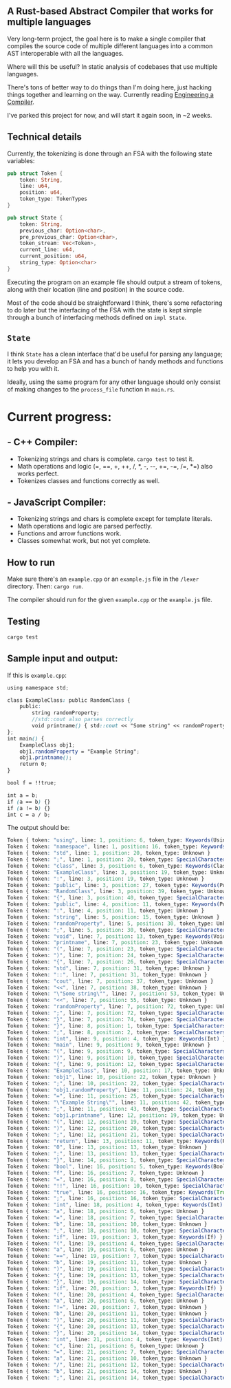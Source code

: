 ## A Rust-based Abstract Compiler that works for multiple languages

Very long-term project, the goal here is to make a single compiler that compiles the source code of multiple different languages into a common AST interoperable with all the languages.

Where will this be useful? In static analysis of codebases that use multiple languages.

There's tons of better way to do things than I'm doing here, just hacking things together and learning on the way. Currently reading [Engineering a Compiler](https://dl.acm.org/doi/pdf/10.5555/2737838#:~:text=Engineering%20a%20Compiler%20is%20a,to%20build%20a%20modern%20compiler.%E2%80%9D&text=%E2%80%9CA%20wonderful%20introduction%20to%20the,lore%20of%20modern%20compil%2D%20ers.).

I've parked this project for now, and will start it again soon, in ~2 weeks.

## Technical details

Currently, the tokenizing is done through an FSA with the following state variables:

```rust
pub struct Token {
    token: String,
    line: u64,
    position: u64,
    token_type: TokenTypes
}

pub struct State {
    token: String,
    previous_char: Option<char>,
    pre_previous_char: Option<char>,
    token_stream: Vec<Token>,
    current_line: u64,
    current_position: u64,
    string_type: Option<char>
}
```

Executing the program on an example file should output a stream of tokens, along with their location (line and position) in the source code.

Most of the code should be straightforward I think, there's some refactoring to do later but the interfacing of the FSA with the state is kept simple through a bunch of interfacing methods defined on `impl State`.

## `State`

I think `State` has a clean interface that'd be useful for parsing any language; it lets you develop an FSA and has a bunch of handy methods and functions to help you with it.

Ideally, using the same program for any other language should only consist of making changes to the `process_file` function in `main.rs`.


# Current progress:

## - C++ Compiler:
- Tokenizing strings and chars is complete. `cargo test` to test it.
- Math operations and logic (=, ==, +, ++, /, *, -, --, +=, -=, /=, *=) also works perfect.
- Tokenizes classes and functions correctly as well.

## - JavaScript Compiler:
- Tokenizing strings and chars is complete except for template literals.
- Math operations and logic are parsed perfectly.
- Functions and arrow functions work.
- Classes somewhat work, but not yet complete.

## How to run
Make sure there's an `example.cpp` or an `example.js` file in the `/lexer` directory. Then: `cargo run`.

The compiler should run for the given `example.cpp` or the `example.js` file.

## Testing

```sh
cargo test
```

## Sample input and output:

If this is `example.cpp`:

[//]: # (I'm sorry for using CSS here :P)

```scss
using namespace std;

class ExampleClass: public RandomClass {
    public:
        string randomProperty;
        //std::cout also parses correctly
        void printname() { std::cout << "Some string" << randomProperty; }
};
int main() {
    ExampleClass obj1;
    obj1.randomProperty = "Example String";
    obj1.printname();
    return 0;
}

bool f = !!true;

int a = b;
if (a == b) {}
if (a != b) {}
int c = a / b;
```

The output should be:

```scss
Token { token: "using", line: 1, position: 6, token_type: Keywords(Using) }
Token { token: "namespace", line: 1, position: 16, token_type: Keywords(Namespace) }
Token { token: "std", line: 1, position: 20, token_type: Unknown }
Token { token: ";", line: 1, position: 20, token_type: SpecialCharacters(Semicolon) }
Token { token: "class", line: 3, position: 6, token_type: Keywords(Class) }
Token { token: "ExampleClass", line: 3, position: 19, token_type: Unknown }
Token { token: ":", line: 3, position: 19, token_type: Unknown }
Token { token: "public", line: 3, position: 27, token_type: Keywords(Public) }
Token { token: "RandomClass", line: 3, position: 39, token_type: Unknown }
Token { token: "{", line: 3, position: 40, token_type: SpecialCharacters(OpenCurly) }
Token { token: "public", line: 4, position: 11, token_type: Keywords(Public) }
Token { token: ":", line: 4, position: 11, token_type: Unknown }
Token { token: "string", line: 5, position: 15, token_type: Unknown }
Token { token: "randomProperty", line: 5, position: 30, token_type: Unknown }
Token { token: ";", line: 5, position: 30, token_type: SpecialCharacters(Semicolon) }
Token { token: "void", line: 7, position: 13, token_type: Keywords(Void) }
Token { token: "printname", line: 7, position: 23, token_type: Unknown }
Token { token: "(", line: 7, position: 23, token_type: SpecialCharacters(OpenParen) }
Token { token: ")", line: 7, position: 24, token_type: SpecialCharacters(CloseParen) }
Token { token: "{", line: 7, position: 26, token_type: SpecialCharacters(OpenCurly) }
Token { token: "std", line: 7, position: 31, token_type: Unknown }
Token { token: "::", line: 7, position: 31, token_type: Unknown }
Token { token: "cout", line: 7, position: 37, token_type: Unknown }
Token { token: "<<", line: 7, position: 38, token_type: Unknown }
Token { token: "\"Some string\"", line: 7, position: 53, token_type: Unknown }
Token { token: "<<", line: 7, position: 55, token_type: Unknown }
Token { token: "randomProperty", line: 7, position: 72, token_type: Unknown }
Token { token: ";", line: 7, position: 72, token_type: SpecialCharacters(Semicolon) }
Token { token: "}", line: 7, position: 74, token_type: SpecialCharacters(CloseCurly) }
Token { token: "}", line: 8, position: 1, token_type: SpecialCharacters(CloseCurly) }
Token { token: ";", line: 8, position: 2, token_type: SpecialCharacters(Semicolon) }
Token { token: "int", line: 9, position: 4, token_type: Keywords(Int) }
Token { token: "main", line: 9, position: 9, token_type: Unknown }
Token { token: "(", line: 9, position: 9, token_type: SpecialCharacters(OpenParen) }
Token { token: ")", line: 9, position: 10, token_type: SpecialCharacters(CloseParen) }
Token { token: "{", line: 9, position: 12, token_type: SpecialCharacters(OpenCurly) }
Token { token: "ExampleClass", line: 10, position: 17, token_type: Unknown }
Token { token: "obj1", line: 10, position: 22, token_type: Unknown }
Token { token: ";", line: 10, position: 22, token_type: SpecialCharacters(Semicolon) }
Token { token: "obj1.randomProperty", line: 11, position: 24, token_type: Unknown }
Token { token: "=", line: 11, position: 25, token_type: SpecialCharacters(Assignment) }
Token { token: "\"Example String\"", line: 11, position: 42, token_type: Unknown }
Token { token: ";", line: 11, position: 43, token_type: SpecialCharacters(Semicolon) }
Token { token: "obj1.printname", line: 12, position: 19, token_type: Unknown }
Token { token: "(", line: 12, position: 19, token_type: SpecialCharacters(OpenParen) }
Token { token: ")", line: 12, position: 20, token_type: SpecialCharacters(CloseParen) }
Token { token: ";", line: 12, position: 21, token_type: SpecialCharacters(Semicolon) }
Token { token: "return", line: 13, position: 11, token_type: Keywords(Return) }
Token { token: "0", line: 13, position: 13, token_type: Unknown }
Token { token: ";", line: 13, position: 13, token_type: SpecialCharacters(Semicolon) }
Token { token: "}", line: 14, position: 1, token_type: SpecialCharacters(CloseCurly) }
Token { token: "bool", line: 16, position: 5, token_type: Keywords(Bool) }
Token { token: "f", line: 16, position: 7, token_type: Unknown }
Token { token: "=", line: 16, position: 8, token_type: SpecialCharacters(Assignment) }
Token { token: "!!", line: 16, position: 10, token_type: SpecialCharacters(DoubleNegation) }
Token { token: "true", line: 16, position: 16, token_type: Keywords(True) }
Token { token: ";", line: 16, position: 16, token_type: SpecialCharacters(Semicolon) }
Token { token: "int", line: 18, position: 4, token_type: Keywords(Int) }
Token { token: "a", line: 18, position: 6, token_type: Unknown }
Token { token: "=", line: 18, position: 7, token_type: SpecialCharacters(Assignment) }
Token { token: "b", line: 18, position: 10, token_type: Unknown }
Token { token: ";", line: 18, position: 10, token_type: SpecialCharacters(Semicolon) }
Token { token: "if", line: 19, position: 3, token_type: Keywords(If) }
Token { token: "(", line: 19, position: 4, token_type: SpecialCharacters(OpenParen) }
Token { token: "a", line: 19, position: 6, token_type: Unknown }
Token { token: "==", line: 19, position: 7, token_type: SpecialCharacters(Equals) }
Token { token: "b", line: 19, position: 11, token_type: Unknown }
Token { token: ")", line: 19, position: 11, token_type: SpecialCharacters(CloseParen) }
Token { token: "{", line: 19, position: 13, token_type: SpecialCharacters(OpenCurly) }
Token { token: "}", line: 19, position: 14, token_type: SpecialCharacters(CloseCurly) }
Token { token: "if", line: 20, position: 3, token_type: Keywords(If) }
Token { token: "(", line: 20, position: 4, token_type: SpecialCharacters(OpenParen) }
Token { token: "a", line: 20, position: 6, token_type: Unknown }
Token { token: "!=", line: 20, position: 7, token_type: Unknown }
Token { token: "b", line: 20, position: 11, token_type: Unknown }
Token { token: ")", line: 20, position: 11, token_type: SpecialCharacters(CloseParen) }
Token { token: "{", line: 20, position: 13, token_type: SpecialCharacters(OpenCurly) }
Token { token: "}", line: 20, position: 14, token_type: SpecialCharacters(CloseCurly) }
Token { token: "int", line: 21, position: 4, token_type: Keywords(Int) }
Token { token: "c", line: 21, position: 6, token_type: Unknown }
Token { token: "=", line: 21, position: 7, token_type: SpecialCharacters(Assignment) }
Token { token: "a", line: 21, position: 10, token_type: Unknown }
Token { token: "/", line: 21, position: 12, token_type: SpecialCharacters(Divide) }
Token { token: "b", line: 21, position: 14, token_type: Unknown }
Token { token: ";", line: 21, position: 14, token_type: SpecialCharacters(Semicolon) }

```
